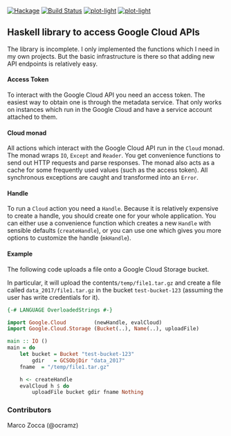 [![Hackage](https://img.shields.io/hackage/v/google-cloud.svg)](https://hackage.haskell.org/package/google-cloud)  [![Build Status](https://travis-ci.org/wereHamster/google-cloud.png)](https://travis-ci.org/wereHamster/google-cloud)
[![plot-light](http://stackage.org/package/google-cloud/badge/lts)](http://stackage.org/lts/package/google-cloud)
[![plot-light](http://stackage.org/package/google-cloud/badge/nightly)](http://stackage.org/nightly/package/google-cloud)

## Haskell library to access Google Cloud APIs

The library is incomplete. I only implemented the functions which I need
in my own projects. But the basic infrastructure is there so that adding new
API endpoints is relatively easy.


#### Access Token

To interact with the Google Cloud API you need an access token. The easiest way
to obtain one is through the metadata service. That only works on instances
which run in the Google Cloud and have a service account attached to them.


#### Cloud monad

All actions which interact with the Google Cloud API run in the `Cloud`
monad. The monad wraps `IO`, `Except` and `Reader`. You get convenience
functions to send out HTTP requests and parse responses. The monad also
acts as a cache for some frequently used values (such as the access token).
All synchronous exceptions are caught and transformed into an `Error`.


#### Handle

To run a `Cloud` action you need a `Handle`. Because it is relatively expensive
to create a handle, you should create one for your whole application. You can
either use a convenience function which creates a new `Handle` with sensible
defaults (`createHandle`), or you can use one which gives you more options to
customize the handle (`mkHandle`).



#### Example

The following code uploads a file onto a Google Cloud Storage bucket.

In particular, it will upload the contents`/temp/file1.tar.gz` and create a file called `data_2017/file1.tar.gz` in the bucket `test-bucket-123` (assuming the user has write credentials for it).

```haskell
{-# LANGUAGE OverloadedStrings #-}

import Google.Cloud         (newHandle, evalCloud)
import Google.Cloud.Storage (Bucket(..), Name(..), uploadFile)

main :: IO ()
main = do
    let bucket = Bucket "test-bucket-123"
        gdir   = GCSObjDir "data_2017"
	fname  = "/temp/file1.tar.gz" 

    h <- createHandle
    evalCloud h $ do
        uploadFile bucket gdir fname Nothing

```



### Contributors

Marco Zocca (@ocramz)